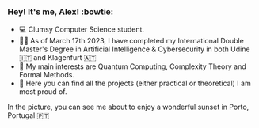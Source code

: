### Hey! It's me, Alex! :bowtie: ###

- :computer: Clumsy Computer Science student.
- 🧑‍🎓 As of March 17th 2023, I have completed my International Double Master's Degree in Artificial Intelligence & Cybersecurity in both Udine 🇮🇹 and Klagenfurt 🇦🇹
- :mag_right: My main interests are Quantum Computing, Complexity Theory and Formal Methods.
- 🔭 Here you can find all the projects (either practical or theoretical) I am most proud of.

In the picture, you can see me about to enjoy a wonderful sunset in Porto, Portugal 🇵🇹
<!---
Alex-Dell1/Alex-Dell1 is a ✨ special ✨ repository because its `README.md` (this file) appears on your GitHub profile.
You can click the Preview link to take a look at your changes.
--->
